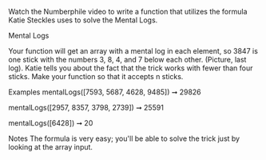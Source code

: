 Watch the Numberphile video to write a function that utilizes the formula Katie Steckles uses to solve the Mental Logs.

Mental Logs

Your function will get an array with a mental log in each element, so 3847 is one stick with the numbers 3, 8, 4, and 7 below each other. (Picture, last log).
Katie tells you about the fact that the trick works with fewer than four sticks. Make your function so that it accepts n sticks.

Examples
mentalLogs([7593, 5687, 4628, 9485]) ➞ 29826

mentalLogs([2957, 8357, 3798, 2739]) ➞ 25591

mentalLogs([6428]) ➞ 20

Notes
The formula is very easy; you'll be able to solve the trick just by looking at the array input.